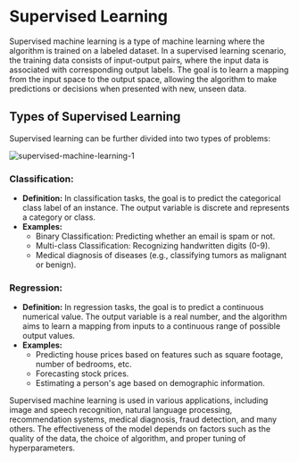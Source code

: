 # Supervised Learning
Supervised machine learning is a type of machine learning where the algorithm is trained on a labeled dataset. In a supervised learning scenario, the training data consists of input-output pairs, where the input data is associated with corresponding output labels. The goal is to learn a mapping from the input space to the output space, allowing the algorithm to make predictions or decisions when presented with new, unseen data.

## Types of Supervised Learning
Supervised learning can be further divided into two types of problems:

  ![supervised-machine-learning-1](https://github.com/anubhav7747/Notes/assets/77168708/da11bd56-9dac-4891-acf9-92066d26e87c)

### Classification:
  - **Definition:** In classification tasks, the goal is to predict the categorical class label of an instance. The output variable is discrete and represents a category or class.
  - **Examples:**
    - Binary Classification: Predicting whether an email is spam or not.
    - Multi-class Classification: Recognizing handwritten digits (0-9).
    - Medical diagnosis of diseases (e.g., classifying tumors as malignant or benign).

### Regression:
  - **Definition:** In regression tasks, the goal is to predict a continuous numerical value. The output variable is a real number, and the algorithm aims to learn a mapping from inputs to a continuous range of possible output values.
  - **Examples:**
    - Predicting house prices based on features such as square footage, number of bedrooms, etc.
    - Forecasting stock prices.
    - Estimating a person's age based on demographic information.

Supervised machine learning is used in various applications, including image and speech recognition, natural language processing, recommendation systems, medical diagnosis, fraud detection, and many others. The effectiveness of the model depends on factors such as the quality of the data, the choice of algorithm, and proper tuning of hyperparameters.

